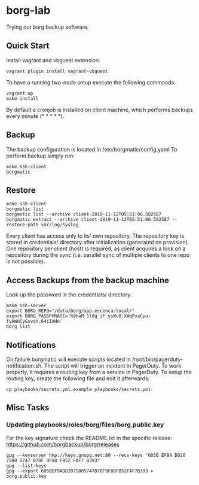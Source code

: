 # borg-lab
Trying out borg backup software.

## Quick Start

Install vagrant and vbguest extension:

```
vagrant plugin install vagrant-vbguest
```

To have a running two-node setup execute the following commands:

```
vagrant up
make install
```

By default a cronjob is installed on client machine, which performs backups every minute (* * * * *).

## Backup

The backup configuration is located in /etc/borgmatic/config.yaml
To perform backup simply run:

```
make ssh-client
borgmatic
```

## Restore

```
make ssh-client
borgmatic list
borgmatic list --archive client-2019-11-12T05:51:06.582587
borgmatic extract --archive client-2019-11-12T05:51:06.582587 --restore-path var/log/syslog
```

Every client has access only to its' own repository. 
The repository key is stored in credentials/ directory after initialization (generated on provision).
One repository per client (host) is required, as client acquires a lock on a repository during the sync (i.e. parallel sync of multiple clients to one repo is not possible).

## Access Backups from the backup machine

Look up the password in the credentials/ directory.

```
make ssh-server
export BORG_REPO="/data/borg/app.eccenca.local/"
export BORG_PASSPHRASE='h9haM_1l0g_if.ysWu8:XWqPvaCyu-fvAWHCyGsvoY,64iIAHn'
borg list
```

## Notifications

On failure borgmatic will execute scripts located in /root/bin/pagerduty-notification.sh.
The script will trigger an incident in PagerDuty.
To work properly, it requires a routing key from a service in PagerDuty.
To setup the routing key, create the following file and edit it afterwards:

```
cp playbooks/secrets.yml.example playbooks/secrets.yml
```

## Misc Tasks

### Updating playbooks/roles/borg/files/borg.public.key

For the key signature check the README.txt in the specific release: https://github.com/borgbackup/borg/releases

```
gpg --keyserver hkp://keys.gnupg.net:80 --recv-keys "6D5B EF9A DD20 7580 5747 B70F 9F88 FB52 FAF7 B393"
gpg --list-keys
gpg --export 6D5BEF9ADD2075805747B70F9F88FB52FAF7B393 > borg.public.key
```
